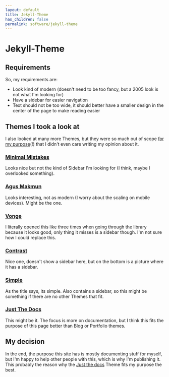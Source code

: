 ```yaml
---
layout: default
title: Jekyll-Theme
has_children: false
permalink: software/jekyll-theme
---
```


# Jekyll-Theme

## Requirements

So, my requirements are:

- Look kind of modern (doesn't need to be too fancy, but a 2005 look is not what I'm looking for)
- Have a sidebar for easier navigation
- Text should not be too wide, it should better have a smaller design in the center of the page to make reading easier

## Themes I took a look at

I also looked at many more Themes, but they were so much out of scope <ins>for my purpose</ins>(!) that I didn't even care writing my opinion about it.

### [Minimal Mistakes](https://jekyllthemes.io/theme/minimal-mistakes)

Looks nice but not the kind of Sidebar I'm looking for (I think, maybe I overlooked something).

### [Agus Makmun](https://jekyllthemes.io/theme/agusmakmun-github-io)

Looks interesting, not as modern (I worry about the scaling on mobile devices).
Might be the one.

### [Vonge](https://jekyllthemes.io/theme/vonge)

I literally opened this like three times when going through the library because it looks good, only thing it misses is a sidebar though.
I'm not sure how I could replace this.

### [Contrast](https://jekyllthemes.io/theme/contrast)

Nice one, doesn't show a sidebar here, but on the bottom is a picture where it has a sidebar.

### [Simple](https://jekyllthemes.io/theme/jekyll-simple)

As the title says, its simple.
Also contains a sidebar, so this might be something if there are no other Themes that fit.

### [Just The Docs](https://jekyllthemes.io/theme/just-the-docs)

This might be it.
The focus is more on documentation, but I think this fits the purpose of this page better than Blog or Portfolio themes.

## My decision

In the end, the purpose this site has is mostly documenting stuff for myself, but I'm happy to help other people with this, which is why I'm publishing it.
This probably the reason why the [Just the docs](#just-the-docshttpsjekyllthemesiothemejust-the-docs) Theme fits my purpose the best.

